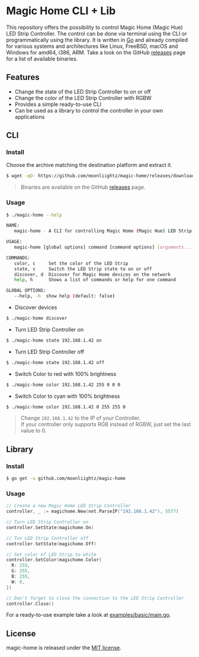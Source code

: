 # Magic Home CLI + Lib

This repository offers the possibility to control Magic Home (Magic Hue) LED Strip Controller. The control can be done via terminal using the CLI or programmatically using the library. It is written in [Go](https://golang.org/) and already compiled for various systems and architectures like Linux, FreeBSD, macOS and Windows for amd64, i386, ARM. Take a look on the GitHub [releases](https://github.com/moonliightz/magic-home/releases) page for a list of available binaries.


## Features

- Change the state of the LED Strip Controller to on or off
- Change the color of the LED Strip Controller with RGBW
- Provides a simple ready-to-use CLI
- Can be used as a library to control the controller in your own applications

## CLI

### Install

Choose the archive matching the destination platform and extract it.

```bash
$ wget -qO- https://github.com/moonliightz/magic-home/releases/download/v1.0.0/magic-home_1.0.0_linux_x86_64.tar.gz | tar -zxvf - magic-home
```

> Binaries are available on the GitHub [releases](https://github.com/moonliightz/magic-home/releases) page.

### Usage

```bash
$ ./magic-home --help

NAME:
   magic-home - A CLI for controlling Magic Home (Magic Hue) LED Strip Controller

USAGE:
   magic-home [global options] command [command options] [arguments...]

COMMANDS:
   color, c     Set the color of the LED Strip
   state, s     Switch the LED Strip state to on or off
   discover, d  Discover for Magic Home devices on the network
   help, h      Shows a list of commands or help for one command

GLOBAL OPTIONS:
   --help, -h  show help (default: false)
```

- Discover devices
```bash
$ ./magic-home discover
```

- Turn LED Strip Controller on
```bash
$ ./magic-home state 192.168.1.42 on
```

- Turn LED Strip Controller off
```bash
$ ./magic-home state 192.168.1.42 off
```

- Switch Color to red with 100% brightness
```bash
$ ./magic-home color 192.168.1.42 255 0 0 0
```

- Switch Color to cyan with 100% brightness
```bash
$ ./magic-home color 192.168.1.42 0 255 255 0
```

> Change `192.168.1.42` to the IP of your Controller.  
> If your controller only supports RGB instead of RGBW, just set the last value to 0.


## Library

### Install

```bash
$ go get -u github.com/moonliightz/magic-home
```

### Usage

```go
// Create a new Magic Home LED Strip Controller
controller, _ := magichome.New(net.ParseIP("192.168.1.42"), 5577)

// Turn LED Strip Controller on
controller.SetState(magichome.On)

// Tun LED Strip Controller off
controller.SetState(magichome.Off)

// Set color of LED Strip to white
controller.SetColor(magichome.Color{
  R: 255,
  G: 255,
  B: 255,
  W: 0,
})

// Don't forget to close the connection to the LED Strip Controller
controller.Close()
```
For a ready-to-use example take a look at [examples/basic/main.go](examples/basic/main.go).


## License

magic-home is released under the [MIT license](LICENSE).
